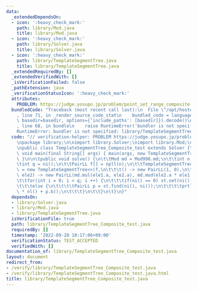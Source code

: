 ```yaml
---
data:
  _extendedDependsOn:
  - icon: ':heavy_check_mark:'
    path: library/Mod.java
    title: library/Mod.java
  - icon: ':heavy_check_mark:'
    path: library/Solver.java
    title: library/Solver.java
  - icon: ':heavy_check_mark:'
    path: library/TemplateSegmentTree.java
    title: library/TemplateSegmentTree.java
  _extendedRequiredBy: []
  _extendedVerifiedWith: []
  _isVerificationFailed: false
  _pathExtension: java
  _verificationStatusIcon: ':heavy_check_mark:'
  attributes:
    PROBLEM: https://judge.yosupo.jp/problem/point_set_range_composite
  bundledCode: "Traceback (most recent call last):\n  File \"/opt/hostedtoolcache/Python/3.10.6/x64/lib/python3.10/site-packages/onlinejudge_verify/documentation/build.py\"\
    , line 71, in _render_source_code_stat\n    bundled_code = language.bundle(stat.path,\
    \ basedir=basedir, options={'include_paths': [basedir]}).decode()\n  File \"/opt/hostedtoolcache/Python/3.10.6/x64/lib/python3.10/site-packages/onlinejudge_verify/languages/user_defined.py\"\
    , line 68, in bundle\n    raise RuntimeError('bundler is not specified: {}'.format(str(path)))\n\
    RuntimeError: bundler is not specified: library/TemplateSegmentTree_Composite_test.java\n"
  code: "// verification-helper: PROBLEM https://judge.yosupo.jp/problem/point_set_range_composite\n\
    \npackage library;\n\nimport library.Solver;\nimport library.Mod;\nimport library.TemplateSegmentTree;\n\
    \npublic class TemplateSegmentTree_Composite_test extends Solver {\n\tpublic static\
    \ void main(final String[] args) { main(args, new TemplateSegmentTree_Composite_test());\
    \ }\n\n\tpublic void solve() {\n\t\tMod md = Mod998.md;\n\t\tint n = ni();\n\t\
    \tint q = ni();\n\t\tPairLL f[] = npll(n);\n\t\tTemplateSegmentTree<PairLL> st\
    \ = new TemplateSegmentTree<>(f,\n\t\t\t() -> new PairLL(1, 0),\n\t\t\t(ele1,\
    \ ele2) -> new PairLL(md.mul(ele1.a, ele2.a), md.mod(ele2.a * ele1.b + ele2.b)));\n\
    \t\tfor(int i = 0; i < q; i ++) {\n\t\t\tif(ni() == 0) st.set(ni(), npll());\n\
    \t\t\telse {\n\t\t\t\tPairLL p = st.find(ni(), ni());\n\t\t\t\tprtln(md.mod(p.a\
    \ * nl() + p.b));\n\t\t\t}\n\t\t}\n\t}\n}"
  dependsOn:
  - library/Solver.java
  - library/Mod.java
  - library/TemplateSegmentTree.java
  isVerificationFile: true
  path: library/TemplateSegmentTree_Composite_test.java
  requiredBy: []
  timestamp: '2022-09-20 18:17:06+09:00'
  verificationStatus: TEST_ACCEPTED
  verifiedWith: []
documentation_of: library/TemplateSegmentTree_Composite_test.java
layout: document
redirect_from:
- /verify/library/TemplateSegmentTree_Composite_test.java
- /verify/library/TemplateSegmentTree_Composite_test.java.html
title: library/TemplateSegmentTree_Composite_test.java
---
```

